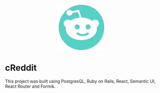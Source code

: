 <p align="center">
  <img width="auto" height="150" src="public/images/Logo copy.png">
</p>

# cReddit

This project was built using PostgresQL, Ruby on Rails, React, Semantic UI, React Router and Formik.
